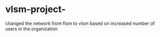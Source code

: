 # vlsm-project-
changed the network from flsm to vlsm based on increased number of users in the organization 
